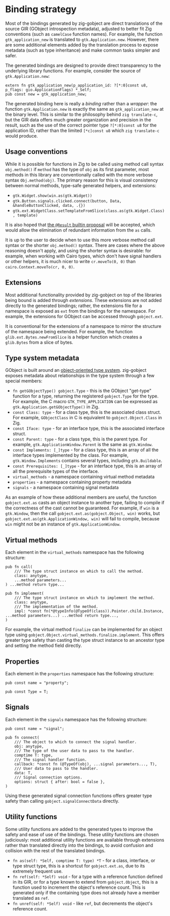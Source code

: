 # Binding strategy

Most of the bindings generated by zig-gobject are direct translations of the
source GIR (GObject introspection metadata), adjusted to better fit Zig
conventions (such as `camelCase` function names). For example, the function
`gtk_application_new` is translated to `gtk.Application.new`. However, there are
some additional elements added by the translation process to expose metadata
(such as type inheritance) and make common tasks simpler and safer.

The generated bindings are designed to provide direct transparency to the
underlying library functions. For example, consider the source of
`gtk.Application.new`:

```zig
extern fn gtk_application_new(p_application_id: ?[*:0]const u8, p_flags: gio.ApplicationFlags) *_Self;
pub const new = gtk_application_new;
```

The generated binding here is really a _binding_ rather than a _wrapper_: the
function `gtk.Application.new` is exactly the same as `gtk_application_new` at
the binary level. This is similar to the philosophy behind `zig translate-c`,
but the GIR data offers much greater organization and precision in the result,
such as the use of the correct pointer type `?[*:0]const u8` for the application
ID, rather than the limited `[*c]const u8` which `zig translate-c` would
produce.

## Usage conventions

While it is possible for functions in Zig to be called using method call syntax
`obj.method()` if `method` has the type of `obj` as its first parameter, most
methods in this library are conventionally called with the more verbose syntax
`Obj.method(obj)`. The primary reason for this is visual consistency between
normal methods, type-safe generated helpers, and extensions:

- `gtk.Widget.show(win.as(gtk.Widget))`
- `gtk.Button.signals.clicked.connect(button, Data, &handleButtonClicked, data, .{})`
- `gtk.ext.WidgetClass.setTemplateFromSlice(class.as(gtk.Widget.Class), template)`

It is also hoped that [the `@Result` builtin
proposal](https://github.com/ziglang/zig/issues/16313) will be accepted, which
would allow the elimination of redundant information from the `as` calls.

It is up to the user to decide when to use this more verbose method call syntax
or the shorter `obj.method()` syntax. There are cases where the above reasoning
doesn't apply, and using the shorter syntax is desirable: for example, when
working with Cairo types, which don't have signal handlers or other helpers, it
is much nicer to write `cr.moveTo(0, 0)` than `cairo.Context.moveTo(cr, 0, 0)`.

## Extensions

Most additional functionality provided by zig-gobject on top of the libraries
being bound is added through _extensions_. These extensions are not added
directly to the generated bindings; rather, the extensions file for a namespace
is exposed as `ext` from the bindings for the namespace. For example, the
extensions for GObject can be accessed through `gobject.ext`.

It is conventional for the extensions of a namespace to mirror the structure of
the namespace being extended. For example, the function
`glib.ext.Bytes.newFromSlice` is a helper function which creates a `glib.Bytes`
from a slice of bytes.

## Type system metadata

GObject is built around an [object-oriented type
system](https://docs.gtk.org/gobject/concepts.html). zig-gobject exposes
metadata about relationships in the type system through a few special members:

- `fn getGObjectType() gobject.Type` - this is the GObject "get-type" function
  for a type, returning the registered `gobject.Type` for the type. For example,
  the C macro `GTK_TYPE_APPLICATION` can be expressed as
  `gtk.Application.getGObjectType()` in Zig.
- `const Class: type` - for a class type, this is the associated class struct.
  For example, `GObjectClass` in C is equivalent to `gobject.Object.Class` in
  Zig.
- `const Iface: type` - for an interface type, this is the associated interface
  struct.
- `const Parent: type` - for a class type, this is the parent type. For example,
  `gtk.ApplicationWindow.Parent` is the same as `gtk.Window`.
- `const Implements: [_]type` - for a class type, this is an array of all the
  interface types implemented by the class. For example, `gtk.Window.Implements`
  contains several types, including `gtk.Buildable`.
- `const Prerequisites: [_]type` - for an interface type, this is an array of all
  the prerequisite types of the interface.
- `virtual_methods` - a namespace containing virtual method metadata
- `properties` - a namespace containing property metadata
- `signals` - a namespace containing signal metadata

As an example of how these additional members are useful, the function
`gobject.ext.as` casts an object instance to another type, failing to compile if
the correctness of the cast cannot be guaranteed. For example, if `win` is a
`gtk.Window`, then the call `gobject.ext.as(gobject.Object, win)` works, but
`gobject.ext.as(gtk.ApplicationWindow, win)` will fail to compile, because `win`
might not be an instance of `gtk.ApplicationWindow`.

## Virtual methods

Each element in the `virtual_methods` namespace has the following structure:

```zig
pub fn call(
    /// The type struct instance on which to call the method.
    class: anytype,
    ...method parameters...
) ...method return type...

pub fn implement(
    /// The type struct instance on which to implement the method.
    class: anytype,
    /// The implementation of the method.
    impl: *const fn(*@typeInfo(@TypeOf(class)).Pointer.child.Instance, ...method parameters...) ...method return type...,
)
```

For example, the virtual method `finalize` can be implemented for an object type
using `gobject.Object.virtual_methods.finalize.implement`. This offers greater
type safety than casting the type struct instance to an ancestor type and
setting the method field directly.

## Properties

Each element in the `properties` namespace has the following structure:

```zig
pub const name = "property";

pub const Type = T;
```

## Signals

Each element in the `signals` namespace has the following structure:

```zig
pub const name = "signal";

pub fn connect(
    /// The object to which to connect the signal handler.
    obj: anytype,
    /// The type of the user data to pass to the handler.
    comptime T: type,
    /// The signal handler function.
    callback: *const fn (@TypeOf(obj), ...signal parameters..., T),
    /// User data to pass to the handler.
    data: T,
    /// Signal connection options.
    options: struct { after: bool = false },
)
```

Using these generated signal connection functions offers greater type safety
than calling `gobject.signalConnectData` directly.

## Utility functions

Some utility functions are added to the generated types to improve the safety
and ease of use of the bindings. These utility functions are chosen judiciously:
most additional utility functions are available through extensions rather than
translated directly into the bindings, to avoid confusion and collision with the
rest of the translated bindings.

- `fn as(self: *Self, comptime T: type) *T` - for a class, interface, or type
  struct type, this is a shortcut for `gobject.ext.as`, due to its extremely
  frequent use.
- `fn ref(self: *Self) void` - for a type with a reference function defined in
  its GIR, or for a type known to extend from `gobject.Object`, this is a
  function used to increment the object's reference count. This is generated
  only if the containing type does not already have a member translated as
  `ref`.
- `fn unref(self: *Self) void` - like `ref`, but decrements the object's
  reference count.
